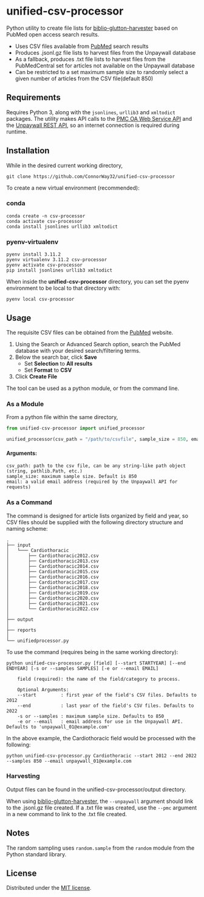 # unified-csv-processor
Python utility to create file lists for [biblio-glutton-harvester](https://github.com/kermitt2/biblio-glutton-harvester) based on PubMed open access search results.
* Uses CSV files available from [PubMed](https://pubmed.ncbi.nlm.nih.gov/) search results
* Produces .jsonl.gz file lists to harvest files from the Unpaywall database
* As a fallback, produces .txt file lists to harvest files from the PubMedCentral set for articles not available on the Unpaywall database
* Can be restricted to a set maximum sample size to randomly select a given number of articles from the CSV file(default 850)

## Requirements
Requires Python 3, along with the `jsonlines`, `urllib3` and `xmltodict` packages. 
The utility makes API calls to the [PMC OA Web Service API](https://www.ncbi.nlm.nih.gov/pmc/tools/oa-service/) and the 
[Unpaywall REST API](https://unpaywall.org/products/api), so an internet connection is required during runtime.

## Installation
While in the desired current working directory,
```
git clone https://github.com/ConnorWay32/unified-csv-processor
```
To create a new virtual environment (recommended):
### conda
```
conda create -n csv-processor
conda activate csv-processor
conda install jsonlines urllib3 xmltodict
```
### pyenv-virtualenv
```
pyenv install 3.11.2
pyenv virtualenv 3.11.2 csv-processor
pyenv activate csv-processor
pip install jsonlines urllib3 xmltodict
```
When inside the **unified-csv-processor** directory, you can set the pyenv environment to be local to that directory with:
```
pyenv local csv-processor
```
## Usage
The requisite CSV files can be obtained from the [PubMed](https://pubmed.ncbi.nlm.nih.gov/) website.
1. Using the Search or Advanced Search option, search the PubMed database with your desired search/filtering terms.
2. Below the search bar, click **Save**
   - Set **Selection** to **All results**
   - Set **Format** to **CSV**
3. Click **Create File**

The tool can be used as a python module, or from the command line.
### As a Module
From a python file within the same directory,
```python
from unified-csv-processor import unified_processor

unified_processor(csv_path = "/path/to/csvfile", sample_size = 850, email = "validemail@address.com")
```
#### Arguments:
```
csv_path: path to the csv file, can be any string-like path object (string, pathlib.Path, etc.)
sample_size: maximum sample size. Default is 850
email: a valid email address (required by the Unpaywall API for requests)
```
### As a Command
The command is designed for article lists organized by field and year, so CSV files should be supplied with the following directory structure and naming scheme: 
```
.
├── input
│   └─── Cardiothoracic
│       ├── Cardiothoracic2012.csv
│       ├── Cardiothoracic2013.csv
│       ├── Cardiothoracic2014.csv
│       ├── Cardiothoracic2015.csv
│       ├── Cardiothoracic2016.csv
│       ├── Cardiothoracic2017.csv
│       ├── Cardiothoracic2018.csv
│       ├── Cardiothoracic2019.csv
│       ├── Cardiothoracic2020.csv
│       ├── Cardiothoracic2021.csv
│       └── Cardiothoracic2022.csv
│ 
├── output
│
├── reports
│ 
└── unifiedprocessor.py
```
To use the command (requires being in the same working directory):
```
python unified-csv-processor.py [field] [--start STARTYEAR] [--end ENDYEAR] [-s or --samples SAMPLES] [-e or --email EMAIL]

    field (required): the name of the field/category to process.

    Optional Arguments:
    --start         : first year of the field's CSV files. Defaults to 2012
    --end           : last year of the field's CSV files. Defaults to 2022
    -s or --samples : maximum sample size. Defaults to 850
    -e or --email   : email address for use in the Unpaywall API. Defaults to 'unpaywall_01@example.com'
```
In the above example, the Cardiothoracic field would be processed with the following:
```
python unified-csv-processor.py Cardiothoracic --start 2012 --end 2022 --samples 850 --email unpaywall_01@example.com
```
### Harvesting
Output files can be found in the unified-csv-processor/output directory.

When using [biblio-glutton-harvester](https://github.com/kermitt2/biblio-glutton-harvester), the `--unpaywall` argument should link to the .jsonl.gz file created.
If a .txt file was created, use the `--pmc` argument in a new command to link to the .txt file created.
## Notes
The random sampling uses `random.sample` from the `random` module from the Python standard library.

## License
Distributed under the [MIT license](https://opensource.org/license/mit/).
